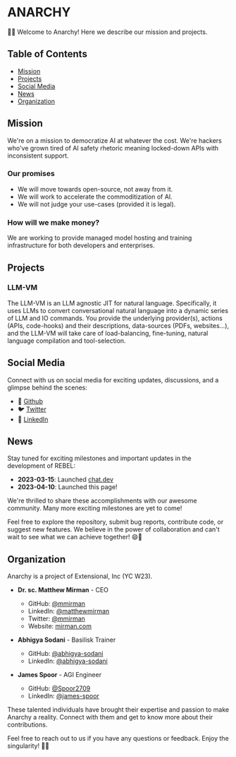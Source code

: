 # ANARCHY

🎉🚀 Welcome to Anarchy! Here we describe our mission and projects.

## Table of Contents

- [Mission](#mission)
- [Projects](#projects)
- [Social Media](#social-media)
- [News](#news)
- [Organization](#organization)

## Mission

We're on a mission to democratize AI at whatever the cost. We're hackers who've grown tired of AI safety rhetoric meaning locked-down APIs with inconsistent support.

### Our promises
- We will move towards open-source, not away from it.
- We will work to accelerate the commoditization of AI.
- We will not judge your use-cases (provided it is legal).

### How will we make money?

We are working to provide managed model hosting and training infrastructure for both developers and enterprises.

## Projects

### LLM-VM
The LLM-VM is an LLM agnostic JIT for natural language.  Specifically, it uses LLMs to convert conversational natural language into a dynamic series of LLM and IO commands.
You provide the underlying provider(s), actions (APIs, code-hooks) and their descriptions, data-sources (PDFs, websites...), and the LLM-VM will take care of load-balancing, fine-tuning, natural language compilation and tool-selection.

## Social Media

Connect with us on social media for exciting updates, discussions, and a glimpse behind the scenes:

- 📸 [Github]([https://github.com/anarchy-ai/)
- 🐦 [Twitter](https://twitter.com/awesomeproject)
- 📘 [LinkedIn](https://linkedin.com/awesomeproject)


## News

Stay tuned for exciting milestones and important updates in the development of REBEL:

- **2023-03-15**: Launched [chat.dev](https://chat.dev/)
- **2023-04-10**: Launched this page!

We're thrilled to share these accomplishments with our awesome community. Many more exciting milestones are yet to come!

Feel free to explore the repository, submit bug reports, contribute code, or suggest new features. We believe in the power of collaboration and can't wait to see what we can achieve together! 😄🌟


## Organization

Anarchy is a project of Extensional, Inc (YC W23).

- **Dr. sc. Matthew Mirman** - CEO
  - GitHub: [@mmirman](https://github.com/mmirman)
  - LinkedIn: [@matthewmirman](https://www.linkedin.com/in/matthewmirman/)
  - Twitter: [@mmirman](https://twitter.com/mmirman)
  - Website: [mirman.com](https://www.mirman.com)

- **Abhigya Sodani** - Basilisk Trainer
  - GitHub: [@abhigya-sodani](https://github.com/abhigya-sodani)
  - LinkedIn: [@abhigya-sodani](https://www.linkedin.com/in/abhigya-sodani-405918160/)

- **James Spoor** - AGI Engineer
  - GitHub: [@Spoor2709](https://github.com/Spoor2709)
  - LinkedIn: [@james-spoor](https://www.linkedin.com/in/james-spoor/)

These talented individuals have brought their expertise and passion to make Anarchy a reality. Connect with them and get to know more about their contributions.

Feel free to reach out to us if you have any questions or feedback. Enjoy the singularity! 🎉🚀
